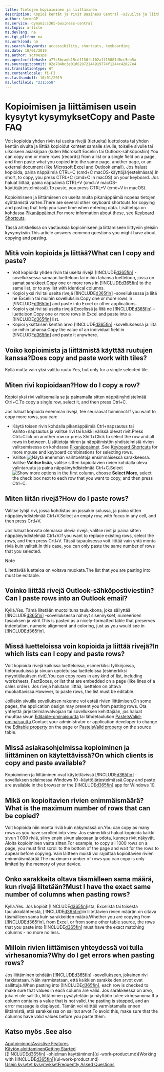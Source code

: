 ```yaml
---
title: Tietojen kopioiminen ja liittäminen
description: Kopioi kentät ja rivit Business Central -sivuilta ja liitä ne toisaalle.
author: SorenGP
ms.service: dynamics365-business-central
ms.topic: article
ms.devlang: na
ms.tgt_pltfrm: na
ms.workload: na
ms.search.keywords: accessibility, shortcuts, keyboarding
ms.date: 10/01/2019
ms.author: sgroespe
ms.openlocfilehash: a77c5bcadb15cd1180fc102a1f15881d0cc5db5a
ms.sourcegitcommit: 02e704bc3e01d62072144919774f1244c42827e4
ms.translationtype: HT
ms.contentlocale: fi-FI
ms.lasthandoff: 10/01/2019
ms.locfileid: "2315658"
---
```

# <a name="copy-and-paste-faq"></a><span data-ttu-id="6c03f-103">Kopioimisen ja liittämisen usein kysytyt kysymykset</span><span class="sxs-lookup"><span data-stu-id="6c03f-103">Copy and Paste FAQ</span></span>
<span data-ttu-id="6c03f-104">Voit kopioida yhden rivin tai useita rivejä (tietueita) luettelosta tai yhden kentän sivulta ja liittää kopioidut kohteet samalle sivulle, toiselle sivulle tai ulkoiseen asiakirjaan (kuten Microsoft Exceliin tai Outlook-sähköpostiin).</span><span class="sxs-lookup"><span data-stu-id="6c03f-104">You can copy one or more rows (records) from a list or a single field on a page, and then paste what you copied into the same page, another page, or an external document (like Microsoft Excel and Outlook email).</span></span> <span data-ttu-id="6c03f-105">Jos haluat kopioida, paina näppäimiä CTRL+C (cmd+C macOS-käyttöjärjestelmässä).</span><span class="sxs-lookup"><span data-stu-id="6c03f-105">In short, to copy, you press CTRL+C (cmd+C in macOS) on your keyboard.</span></span> <span data-ttu-id="6c03f-106">Jos haluat liittää, paina näppäimiä CTRL+V (cmd+V macOS-käyttöjärjestelmässä).</span><span class="sxs-lookup"><span data-stu-id="6c03f-106">To paste, you press CTRL+V (cmd+V in macOS).</span></span>

<span data-ttu-id="6c03f-107">Kopioimiseen ja liittämiseen on useita muita pikanäppäimiä nopeaa tietojen syöttämistä varten.</span><span class="sxs-lookup"><span data-stu-id="6c03f-107">There are several other keyboard shortcuts for copying and pasting that help you save time when entering data.</span></span> <span data-ttu-id="6c03f-108">Lisätietoja on kohdassa [Pikanäppäimet](keyboard-shortcuts.md#CopyRows).</span><span class="sxs-lookup"><span data-stu-id="6c03f-108">For more information about these, see [Keyboard Shortcuts](keyboard-shortcuts.md#CopyRows).</span></span>

<span data-ttu-id="6c03f-109">Tässä artikkelissa on vastauksia kopioimiseen ja liittämiseen liittyviin yleisiin kysymyksiin.</span><span class="sxs-lookup"><span data-stu-id="6c03f-109">This article answers common questions you might have about copying and pasting.</span></span>  

## <a name="what-can-i-copy-and-paste"></a><span data-ttu-id="6c03f-110">Mitä voin kopioida ja liittää?</span><span class="sxs-lookup"><span data-stu-id="6c03f-110">What can I copy and paste?</span></span>
- <span data-ttu-id="6c03f-111">Voit kopioida yhden rivin tai useita rivejä [!INCLUDE[d365fin](includes/d365fin_md.md)] -sovelluksessa samaan luetteloon tai mihin tahansa luetteloon, jossa on samat sarakkeet.</span><span class="sxs-lookup"><span data-stu-id="6c03f-111">Copy one or more rows in [!INCLUDE[d365fin](includes/d365fin_md.md)] to the same list, or to any list with identical columns.</span></span>
- <span data-ttu-id="6c03f-112">Kopioi yksi rivi tai useita rivejä [!INCLUDE[d365fin](includes/d365fin_md.md)] -sovelluksessa ja liitä ne Exceliin tai muihin sovelluksiin.</span><span class="sxs-lookup"><span data-stu-id="6c03f-112">Copy one or more rows in [!INCLUDE[d365fin](includes/d365fin_md.md)] and paste into Excel or other applications.</span></span>
- <span data-ttu-id="6c03f-113">Kopioi yksi rivi tai useita rivejä Excelissä ja liitä ne [!INCLUDE[d365fin](includes/d365fin_md.md)] -luetteloon.</span><span class="sxs-lookup"><span data-stu-id="6c03f-113">Copy one or more rows in Excel and paste into a [!INCLUDE[d365fin](includes/d365fin_md.md)] list.</span></span>
- <span data-ttu-id="6c03f-114">Kopioi yksittäisen kentän arvo [!INCLUDE[d365fin](includes/d365fin_md.md)] -sovelluksessa ja liitä se mihin tahansa.</span><span class="sxs-lookup"><span data-stu-id="6c03f-114">Copy the value of an individual field in [!INCLUDE[d365fin](includes/d365fin_md.md)] and paste it anywhere.</span></span>

## <a name="does-copy-and-paste-work-with-tiles"></a><span data-ttu-id="6c03f-115">Voiko kopioimista ja liittämistä käyttää ruutujen kanssa?</span><span class="sxs-lookup"><span data-stu-id="6c03f-115">Does copy and paste work with tiles?</span></span>
<span data-ttu-id="6c03f-116">Kyllä mutta vain yksi valittu ruutu.</span><span class="sxs-lookup"><span data-stu-id="6c03f-116">Yes, but only for a single selected tile.</span></span>

## <a name="how-do-i-copy-a-row"></a><span data-ttu-id="6c03f-117">Miten rivi kopioidaan?</span><span class="sxs-lookup"><span data-stu-id="6c03f-117">How do I copy a row?</span></span>
<span data-ttu-id="6c03f-118">Kopioi yksi rivi valitsemalla se ja painamalla sitten näppäinyhdistelmää Ctrl+C.</span><span class="sxs-lookup"><span data-stu-id="6c03f-118">To copy a single row, select it, and then press Ctrl+C.</span></span>

<span data-ttu-id="6c03f-119">Jos haluat kopioida enemmän rivejä, tee seuraavat toiminnot:</span><span class="sxs-lookup"><span data-stu-id="6c03f-119">If you want to copy more rows, you can:</span></span>
- <span data-ttu-id="6c03f-120">Käytä toisen rivin kohdalla pikanäppäimiä Ctrl+napsautus tai Vaihto+napsautus ja valitse rivi tai kaikki välissä olevat rivit.</span><span class="sxs-lookup"><span data-stu-id="6c03f-120">Press Ctrl+Click on another row or press Shift+Click to select the row and all rows in between.</span></span> <span data-ttu-id="6c03f-121">Lisätietoja hiiren ja näppäimistön yhdistelmistä rivien valitsemisessa on kohdassa [Pikanäppäimet](keyboard-shortcuts.md#CopyRows) .</span><span class="sxs-lookup"><span data-stu-id="6c03f-121">See [Keyboard Shortcuts](keyboard-shortcuts.md#CopyRows) for more mouse and keyboard combinations for selecting rows.</span></span>
- <span data-ttu-id="6c03f-122">Valitse ![Näytä enemmän vaihtoehtoja](media/show-more-options-icon.png "Näytä enemmän vaihtoehtoja -kuvake") ensimmäisessä sarakkeessa. Valitse **Valitse lisää**, valitse sitten kopioitavien rivien kohdalla oleva valintaruutu ja paina näppäinyhdistelmää Ctrl+C.</span><span class="sxs-lookup"><span data-stu-id="6c03f-122">Select ![Show more options](media/show-more-options-icon.png "Show more options icon") in the first column, choose **Select More**, select the check box next to each row that you want to copy, and then press Ctrl+C.</span></span>

## <a name="how-do-i-paste-rows"></a><span data-ttu-id="6c03f-123">Miten liitän rivejä?</span><span class="sxs-lookup"><span data-stu-id="6c03f-123">How do I paste rows?</span></span>
<span data-ttu-id="6c03f-124">Valitse tyhjä rivi, jossa kohdistus on jossakin solussa, ja paina sitten näppäinyhdistelmää Ctrl+V.</span><span class="sxs-lookup"><span data-stu-id="6c03f-124">Select an empty row, with focus in any cell, and then press Crtl+V.</span></span>

<span data-ttu-id="6c03f-125">Jos haluat korvata olemassa olevia rivejä, valitse rivit ja paina sitten näppäinyhdistelmää Ctrl+V.</span><span class="sxs-lookup"><span data-stu-id="6c03f-125">If you want to replace existing rows, select the rows, and then press Crtl+V.</span></span> <span data-ttu-id="6c03f-126">Tässä tapauksessa voit liittää vain yhtä monta riviä kuin valitsit.</span><span class="sxs-lookup"><span data-stu-id="6c03f-126">In this case, you can only paste the same number of rows that you selected.</span></span>

> [!NOTE]
> <span data-ttu-id="6c03f-127">Liitettävää luetteloa on voitava muokata.</span><span class="sxs-lookup"><span data-stu-id="6c03f-127">The list that you are pasting into must be editable.</span></span>

<!-- Rows are pasted directly where your cursor is located. If you paste into an empty line, any existing subsequent lines will be moved after the pasted lines. If you paste into an existing line or lines, this will be overwritten.-->

## <a name="can-i-paste-rows-into-an-outlook-email"></a><span data-ttu-id="6c03f-128">Voinko liittää rivejä Outlook-sähköpostiviestiin?</span><span class="sxs-lookup"><span data-stu-id="6c03f-128">Can I paste rows into an Outlook email?</span></span>
<span data-ttu-id="6c03f-129">Kyllä.</span><span class="sxs-lookup"><span data-stu-id="6c03f-129">Yes.</span></span> <span data-ttu-id="6c03f-130">Tämä liitetään muotoiltuna taulukkona, joka säilyttää [!INCLUDE[d365fin](includes/d365fin_md.md)] -sovelluksessa nähnyt sisennykset, numeerisen tasauksen ja värit.</span><span class="sxs-lookup"><span data-stu-id="6c03f-130">This is pasted as a nicely-formatted table that preserves indentation, numeric alignment and coloring, just as you would see in [!INCLUDE[d365fin](includes/d365fin_md.md)].</span></span>

## <a name="in-which-lists-can-i-copy-and-paste-rows"></a><span data-ttu-id="6c03f-131">Missä luetteloissa voin kopioida ja liittää rivejä?</span><span class="sxs-lookup"><span data-stu-id="6c03f-131">In which lists can I copy and paste rows?</span></span>
<span data-ttu-id="6c03f-132">Voit kopioida rivejä kaikissa luetteloissa, esimerkiksi työkirjoissa, tietoruuduissa ja sivuun upotetuissa luetteloissa (esimerkiksi myyntitilauksen rivit).</span><span class="sxs-lookup"><span data-stu-id="6c03f-132">You can copy rows in any kind of list, including worksheets, FactBoxes, or list that are embedded on a page (like lines of a sales order).</span></span> <span data-ttu-id="6c03f-133">Jos rivejä halutaan liittää, luettelon on oltava muokattavissa.</span><span class="sxs-lookup"><span data-stu-id="6c03f-133">However, to paste rows, the list must be editable.</span></span>

<span data-ttu-id="6c03f-134">Joillakin sivuilla sovelluksen rakenne voi estää rivien liittämisen.</span><span class="sxs-lookup"><span data-stu-id="6c03f-134">On some pages, the application design may prevent you from pasting rows.</span></span> <span data-ttu-id="6c03f-135">Ota yhteyttä järjestelmänvalvojaan tai sovelluksen kehittäjään, jos haluat muuttaa sivun [Editable-ominaisuutta](https://docs.microsoft.com/en-us/dynamics365/business-central/dev-itpro/developer/properties/devenv-editable-property) tai lähdetaulukon [PasteIsValid-ominaisuutta](https://docs.microsoft.com/en-us/dynamics365/business-central/dev-itpro/developer/properties/devenv-pasteisvalid-property).</span><span class="sxs-lookup"><span data-stu-id="6c03f-135">Contact your administrator or application developer to change the [Editable property](https://docs.microsoft.com/en-us/dynamics365/business-central/dev-itpro/developer/properties/devenv-editable-property) on the page or [PasteIsValid property](https://docs.microsoft.com/en-us/dynamics365/business-central/dev-itpro/developer/properties/devenv-pasteisvalid-property) on the source table.</span></span>

## <a name="on-which-clients-is-copy-and-paste-available"></a><span data-ttu-id="6c03f-136">Missä asiakasohjelmissa kopioiminen ja liittäminen on käytettävissä?</span><span class="sxs-lookup"><span data-stu-id="6c03f-136">On which clients is copy and paste available?</span></span>
<span data-ttu-id="6c03f-137">Kopioiminen ja liittäminen ovat käytettävissä [!INCLUDE[d365fin](includes/d365fin_md.md)] -sovelluksen selaimessa Windows 10 -käyttöjärjestelmässä.</span><span class="sxs-lookup"><span data-stu-id="6c03f-137">Copy and paste are available in the browser or the [!INCLUDE[d365fin](includes/d365fin_md.md)] app for Windows 10.</span></span>

## <a name="what-is-the-maximum-number-of-rows-that-can-be-copied"></a><span data-ttu-id="6c03f-138">Mikä on kopioitavien rivien enimmäismäärä?</span><span class="sxs-lookup"><span data-stu-id="6c03f-138">What is the maximum number of rows that can be copied?</span></span>
<span data-ttu-id="6c03f-139">Voit kopioida niin monta riviä kuin näkymässä on.</span><span class="sxs-lookup"><span data-stu-id="6c03f-139">You can copy as many rows as you have scrolled into view.</span></span> <span data-ttu-id="6c03f-140">Jos esimerkiksi haluat kopioida kaikki sivun 1 000 riviä, siirry ensin sivun alaosaan ja odota, kunnes rivit näkyvät. Aloita kopioiminen vasta sitten.</span><span class="sxs-lookup"><span data-stu-id="6c03f-140">For example, to copy all 1000 rows on a page, you must first scroll to the bottom of the page and wait for the rows to appear before copying.</span></span> <span data-ttu-id="6c03f-141">Vain laitteen muisti voi rajoittaa kopioitavien rivien enimmäismäärää.</span><span class="sxs-lookup"><span data-stu-id="6c03f-141">The maximum number of rows you can copy is only limited by the memory of your device.</span></span>

## <a name="must-i-have-the-exact-same-number-of-columns-when-pasting-rows"></a><span data-ttu-id="6c03f-142">Onko sarakkeita oltava täsmälleen sama määrä, kun rivejä liitetään?</span><span class="sxs-lookup"><span data-stu-id="6c03f-142">Must I have the exact same number of columns when pasting rows?</span></span>
<span data-ttu-id="6c03f-143">Kyllä.</span><span class="sxs-lookup"><span data-stu-id="6c03f-143">Yes.</span></span> <span data-ttu-id="6c03f-144">Jos kopioit [!INCLUDE[d365fin](includes/d365fin_md.md)]ista, Excelistä tai toisesta taulukkolähteestä, [!INCLUDE[d365fin](includes/d365fin_md.md)]iin liitettävien rivien määrän on oltava täsmälleen sama kuin sarakkeiden määrä.</span><span class="sxs-lookup"><span data-stu-id="6c03f-144">Whether you are copying from [!INCLUDE[d365fin](includes/d365fin_md.md)], from Excel, or from some other table source, the rows that you paste into [!INCLUDE[d365fin](includes/d365fin_md.md)] must have the exact matching columns - no more no less.</span></span>

## <a name="why-do-i-get-errors-when-pasting-rows"></a><span data-ttu-id="6c03f-145">Milloin rivien liittämisen yhteydessä voi tulla virhesanomia?</span><span class="sxs-lookup"><span data-stu-id="6c03f-145">Why do I get errors when pasting rows?</span></span>
<span data-ttu-id="6c03f-146">Jos liittäminen tehdään [!INCLUDE[d365fin](includes/d365fin_md.md)] -sovellukseen, jokainen rivi tarkistetaan. Näin varmistetaan, että kaikkien sarakkeiden arvot ovat sallittuja.</span><span class="sxs-lookup"><span data-stu-id="6c03f-146">When pasting into [!INCLUDE[d365fin](includes/d365fin_md.md)], each row is checked to make sure that values in each column are valid.</span></span> <span data-ttu-id="6c03f-147">Jos sarakkeessa on arvo, joka ei ole sallittu, liittäminen pysäytetään ja näyttöön tulee virhesanoma.</span><span class="sxs-lookup"><span data-stu-id="6c03f-147">If a column contains a value that is not valid, the pasting is stopped, and an error message is displayed.</span></span> <span data-ttu-id="6c03f-148">Tämän voi välttää varmistamalla ennen liittämistä, että sarakkeissa on sallitut arvot.</span><span class="sxs-lookup"><span data-stu-id="6c03f-148">To avoid this, make sure that the columns have valid values before you paste them.</span></span>


## <a name="see-also"></a><span data-ttu-id="6c03f-149">Katso myös .</span><span class="sxs-lookup"><span data-stu-id="6c03f-149">See also</span></span>
[<span data-ttu-id="6c03f-150">Aputoiminnot</span><span class="sxs-lookup"><span data-stu-id="6c03f-150">Assistive Features</span></span>](ui-accessibility.md)  
[<span data-ttu-id="6c03f-151">Käytön aloittaminen</span><span class="sxs-lookup"><span data-stu-id="6c03f-151">Getting Started</span></span>](product-get-started.md)  
<span data-ttu-id="6c03f-152">[[!INCLUDE[d365fin](includes/d365fin_md.md)] -ohjelman käyttäminen](ui-work-product.md)</span><span class="sxs-lookup"><span data-stu-id="6c03f-152">[Working with [!INCLUDE[d365fin](includes/d365fin_md.md)]](ui-work-product.md)</span></span>  
[<span data-ttu-id="6c03f-153">Usein kysytyt kysymykset</span><span class="sxs-lookup"><span data-stu-id="6c03f-153">Frequently Asked Questions</span></span>](across-faq.md)  
